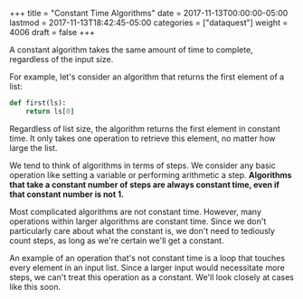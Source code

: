 +++
title = "Constant Time Algorithms"
date = 2017-11-13T00:00:00-05:00
lastmod = 2017-11-13T18:42:45-05:00
categories = ["dataquest"]
weight = 4006
draft = false
+++

A constant algorithm takes the same amount of time to complete, regardless of the input size.

For example, let's consider an algorithm that returns the first element of a list:

```python
def first(ls):
    return ls[0]
```

Regardless of list size, the algorithm returns the first element in constant time. It only takes one operation to retrieve this element, no matter how large the list.

We tend to think of algorithms in terms of steps. We consider any basic operation like setting a variable or performing arithmetic a step. **Algorithms that take a constant number of steps are always constant time, even if that constant number is not 1.**

Most complicated algorithms are not constant time. However, many operations within larger algorithms are constant time. Since we don't particularly care about what the constant is, we don't need to tediously count steps, as long as we're certain we'll get a constant.

An example of an operation that's not constant time is a loop that touches every element in an input list. Since a larger input would necessitate more steps, we can't treat this operation as a constant. We'll look closely at cases like this soon.
